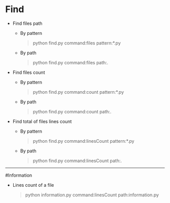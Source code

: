 # Find

- Find files path
  - By pattern
    > python find.py command:files pattern:*.py
  - By path
    > python find.py command:files path:.


- Find files count
  - By pattern
    > python find.py command:count pattern:*.py
  - By path
    > python find.py command:count path:.


- Find total of files lines count
  - By pattern
    > python find.py command:linesCount pattern:*.py
  - By path
    > python find.py command:linesCount path:.


-----------------------------------

#Information

 - Lines count of a file
    > python information.py command:linesCount path:information.py

